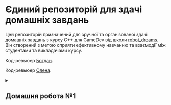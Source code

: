 # Єдиний репозиторій для здачі домашніх завдань
Цей репозиторій призначений для зручної та організованої здачі домашніх завдань з курсу С++ для GameDev від школи [robot_dreams](https://robotdreams.cc/uk). Він створений з метою сприяти ефективному навчанню та взаємодії між студентами та викладачами курсу.

Код-ревьюер [Богдан](https://github.com/bohdanpc).

Код-ревьюер [Олена](https://github.com/helen-black).

<details>
  <summary><h2>Домашня робота №1</h2></summary>

## Домашнє завдання

### Опис

Домашня робота №1, на тему "**Вступ та підготовка**".

### Завдання

1. Встановіть Visual Studio IDE.
2. Скомпілюйте та запустіть першу програму.
3. Виведіть на консоль текст "I love C++!".
4. Намалюйте у консолі прямокутний трикутник символом "*".

### Реалізація

Вихідний код програми наведено нижче:

```cpp
#include <iostream>

int main()
{
    std::cout << "I love C++!\n" << std::endl;
    
    std::cout << "*\n"
              << "**\n"
              << "* *\n"
              << "*  *\n"
              << "*   *\n"
              << "*    *\n"
              << "*     *\n"
              << "*      *\n"
              << "*       *\n"
              << "**********\n";

    return 0;
}
```
  
</details>
